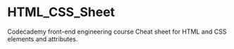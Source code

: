 # HTML_CSS_Sheet
Codecademy front-end engineering course
Cheat sheet for HTML and CSS elements and attributes.

